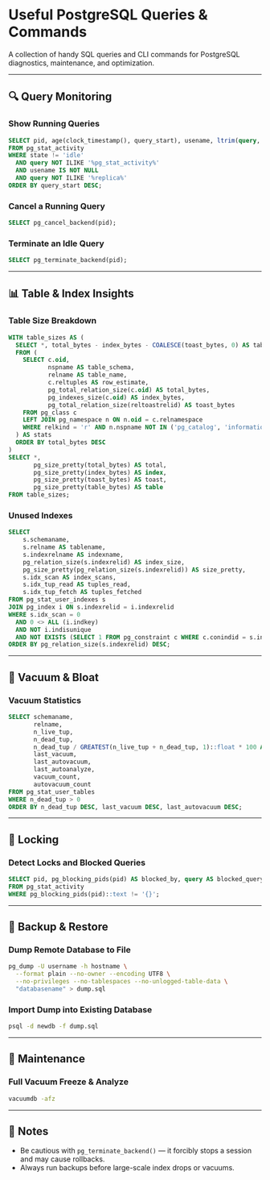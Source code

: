 # Useful PostgreSQL Queries & Commands

A collection of handy SQL queries and CLI commands for PostgreSQL diagnostics, maintenance, and optimization.

---

## 🔍 Query Monitoring

### Show Running Queries
```sql
SELECT pid, age(clock_timestamp(), query_start), usename, ltrim(query, E'\n' || ' ')
FROM pg_stat_activity 
WHERE state != 'idle' 
  AND query NOT ILIKE '%pg_stat_activity%' 
  AND usename IS NOT NULL 
  AND query NOT ILIKE '%replica%'
ORDER BY query_start DESC;
```

### Cancel a Running Query
```sql
SELECT pg_cancel_backend(pid);
```

### Terminate an Idle Query
```sql
SELECT pg_terminate_backend(pid);
```

---

## 📊 Table & Index Insights

### Table Size Breakdown
```sql
WITH table_sizes AS (
  SELECT *, total_bytes - index_bytes - COALESCE(toast_bytes, 0) AS table_bytes
  FROM (
    SELECT c.oid,
           nspname AS table_schema,
           relname AS table_name,
           c.reltuples AS row_estimate,
           pg_total_relation_size(c.oid) AS total_bytes,
           pg_indexes_size(c.oid) AS index_bytes,
           pg_total_relation_size(reltoastrelid) AS toast_bytes
    FROM pg_class c
    LEFT JOIN pg_namespace n ON n.oid = c.relnamespace
    WHERE relkind = 'r' AND n.nspname NOT IN ('pg_catalog', 'information_schema')
  ) AS stats
  ORDER BY total_bytes DESC
)
SELECT *,
       pg_size_pretty(total_bytes) AS total,
       pg_size_pretty(index_bytes) AS index,
       pg_size_pretty(toast_bytes) AS toast,
       pg_size_pretty(table_bytes) AS table
FROM table_sizes;
```

### Unused Indexes
```sql
SELECT
    s.schemaname,
    s.relname AS tablename,
    s.indexrelname AS indexname,
    pg_relation_size(s.indexrelid) AS index_size,
	pg_size_pretty(pg_relation_size(s.indexrelid)) AS size_pretty,
    s.idx_scan AS index_scans,
    s.idx_tup_read AS tuples_read,
    s.idx_tup_fetch AS tuples_fetched
FROM pg_stat_user_indexes s
JOIN pg_index i ON s.indexrelid = i.indexrelid
WHERE s.idx_scan = 0
  AND 0 <> ALL (i.indkey)
  AND NOT i.indisunique
  AND NOT EXISTS (SELECT 1 FROM pg_constraint c WHERE c.conindid = s.indexrelid)
ORDER BY pg_relation_size(s.indexrelid) DESC;
```

---

## 🧹 Vacuum & Bloat

### Vacuum Statistics
```sql
SELECT schemaname,
       relname,
       n_live_tup,
       n_dead_tup,
       n_dead_tup / GREATEST(n_live_tup + n_dead_tup, 1)::float * 100 AS dead_percentage,
       last_vacuum,
       last_autovacuum,
       last_autoanalyze,
       vacuum_count,
       autovacuum_count
FROM pg_stat_user_tables
WHERE n_dead_tup > 0
ORDER BY n_dead_tup DESC, last_vacuum DESC, last_autovacuum DESC;
```

---

## 🔐 Locking

### Detect Locks and Blocked Queries
```sql
SELECT pid, pg_blocking_pids(pid) AS blocked_by, query AS blocked_query
FROM pg_stat_activity
WHERE pg_blocking_pids(pid)::text != '{}';
```

---

## 💾 Backup & Restore

### Dump Remote Database to File
```bash
pg_dump -U username -h hostname \
  --format plain --no-owner --encoding UTF8 \
  --no-privileges --no-tablespaces --no-unlogged-table-data \
  "databasename" > dump.sql
```

### Import Dump into Existing Database
```bash
psql -d newdb -f dump.sql
```

---

## 🧽 Maintenance

### Full Vacuum Freeze & Analyze
```bash
vacuumdb -afz
```

---

## 📘 Notes
- Be cautious with `pg_terminate_backend()` — it forcibly stops a session and may cause rollbacks.
- Always run backups before large-scale index drops or vacuums.
